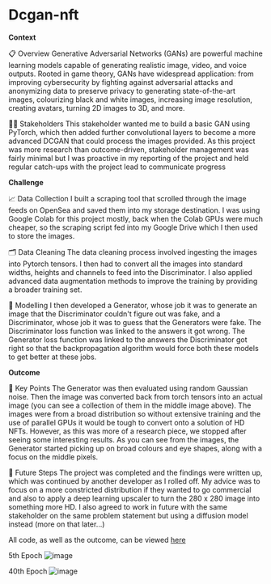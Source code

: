 # Dcgan-nft

**Context**

📋 Overview
Generative Adversarial Networks (GANs) are powerful machine learning models capable of generating realistic image, video, and voice outputs. Rooted in game theory, GANs have widespread application: from improving cybersecurity by fighting against adversarial attacks and anonymizing data to preserve privacy to generating state-of-the-art images, colourizing black and white images, increasing image resolution, creating avatars, turning 2D images to 3D, and more.

👩‍💻 Stakeholders
This stakeholder wanted me to build a basic GAN using PyTorch, which then added further convolutional layers to become a more advanced DCGAN that could process the images provided. As this project was more research than outcome-driven, stakeholder management was fairly minimal but I was proactive in my reporting of the project and held regular catch-ups with the project lead to communicate progress

**Challenge**

📈 Data Collection
I built a scraping tool that scrolled through the image feeds on OpenSea and saved them into my storage destination. I was using Google Colab for this project mostly, back when the Colab GPUs were much cheaper, so the scraping script fed into my Google Drive which I then used to store the images.

🗂️ Data Cleaning
The data cleaning process involved ingesting the images into Pytorch tensors. I then had to convert all the images into standard widths, heights and channels to feed into the Discriminator. I also applied advanced data augmentation methods to improve the training by providing a broader training set.

🧨 Modelling
I then developed a Generator, whose job it was to generate an image that the Discriminator couldn't figure out was fake, and a Discriminator, whose job it was to guess that the Generators were fake. The Discriminator loss function was linked to the answers it got wrong. The Generator loss function was linked to the answers the Discriminator got right so that the backpropagation algorithm would force both these models to get better at these jobs.

**Outcome**

🤞 Key Points
The Generator was then evaluated using random Gaussian noise. Then the image was converted back from torch tensors into an actual image (you can see a collection of them in the middle image above). The images were from a broad distribution so without extensive training and the use of parallel GPUs it would be tough to convert onto a solution of HD NFTs. However, as this was more of a research piece, we stopped after seeing some interesting results. As you can see from the images, the Generator started picking up on broad colours and eye shapes, along with a focus on the middle pixels.

🔮 Future Steps
The project was completed and the findings were written up, which was continued by another developer as I rolled off. My advice was to focus on a more constricted distribution if they wanted to go commercial and also to apply a deep learning upscaler to turn the 280 x 280 image into something more HD. I also agreed to work in future with the same stakeholder on the same problem statement but using a diffusion model instead (more on that later...)

All code, as well as the outcome, can be viewed [here](https://colab.research.google.com/drive/1bwqNIUFEKwdj2jH0B1M89M5NkxAVotSY?usp=sharing)

5th Epoch
![image](https://github.com/theowalcot6/dcgan-nft/assets/101593502/70c51231-431d-43ec-944c-478978fa5cfe)

40th Epoch
![image](https://github.com/theowalcot6/dcgan-nft/assets/101593502/901e0cb4-c34c-424d-ace2-4e1f7374a53f)


